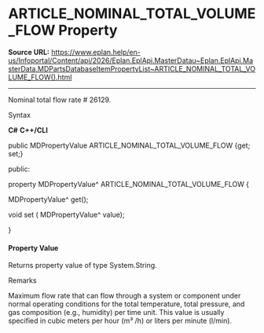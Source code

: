 # ARTICLE_NOMINAL_TOTAL_VOLUME_FLOW Property

**Source URL:** https://www.eplan.help/en-us/Infoportal/Content/api/2026/Eplan.EplApi.MasterDatau~Eplan.EplApi.MasterData.MDPartsDatabaseItemPropertyList~ARTICLE_NOMINAL_TOTAL_VOLUME_FLOW().html

---

Nominal total flow rate # 26129.

Syntax

**C#**
**C++/CLI**


public MDPropertyValue ARTICLE_NOMINAL_TOTAL_VOLUME_FLOW {get; set;}

public:

property MDPropertyValue^ ARTICLE_NOMINAL_TOTAL_VOLUME_FLOW {

   MDPropertyValue^ get();

   void set (    MDPropertyValue^ value);

}


#### Property Value

Returns property value of type System.String.

Remarks

Maximum flow rate that can flow through a system or component under normal operating conditions for the total temperature, total pressure, and gas composition (e.g., humidity) per time unit. This value is usually specified in cubic meters per hour (m³ /h) or liters per minute (l/min).
